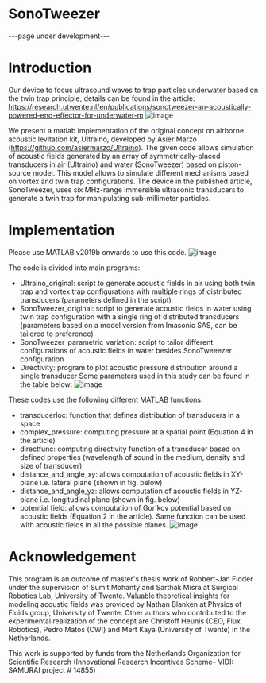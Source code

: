 # SonoTweezer

---page under development---

# Introduction
Our device to focus ultrasound waves to trap particles underwater based on the twin trap principle, details can be found in the article: https://research.utwente.nl/en/publications/sonotweezer-an-acoustically-powered-end-effector-for-underwater-m
![image](https://github.com/user-attachments/assets/837599d8-3706-4596-bab6-e9326519e023)

We present a matlab implementation of the original concept on airborne acoustic levitation kit, Ultraino, developed by Asier Marzo (https://github.com/asiermarzo/Ultraino). The given code allows simulation of acoustic fields generated by an array of symmetrically-placed transducers in air (Ultraino) and water (SonoTweezer) based on piston-source model. This model allows to simulate different mechanisms based on vortex and twin trap configurations. The device in the published article, SonoTweezer, uses six MHz-range immersible ultrasonic transducers to generate a twin trap for manipulating sub-millimeter particles.

# Implementation

Please use MATLAB v2019b onwards to use this code. 
![image](https://github.com/user-attachments/assets/6210154c-f65a-477e-ac6d-f0eda30e2480)

The code is divided into main programs:
- Ultraino_original: script to generate acoustic fields in air using both twin trap and vortex trap configurations with multiple rings of distributed transducers (parameters defined in the script)
- SonoTweezer_original: script to generate acoustic fields in water using twin trap configuration with a single ring of distributed transducers (parameters based on a model version from Imasonic SAS, can be tailored to preference)
- SonoTweezer_parametric_variation: script to tailor different configurations of acoustic fields in water besides SonoTweeezer configuration
- Directivity: program to plot acoustic pressure distribution around a single transducer 
Some parameters used in this study can be found in the table below:
![image](https://github.com/user-attachments/assets/0957e911-cbd8-4992-b865-51f3766affb6)

These codes use the following different MATLAB functions:
- transducerloc: function that defines distribution of transducers in a space
- complex_pressure: computing pressure at a spatial point (Equation 4 in the article)
- directfunc: computing directivity function of a transducer based on defined properties (wavelength of sound in the medium, density and size of transducer)
- distance_and_angle_xy: allows computation of acoustic fields in XY-plane i.e. lateral plane (shown in fig. below)
- distance_and_angle_yz: allows computation of acoustic fields in YZ-plane i.e. longitudinal plane (shown in fig. below)
- potential field: allows computation of Gor'kov potential based on acoustic fields (Equation 2 in the article). Same function can be used with acoustic fields in all the possible planes. 
![image](https://github.com/user-attachments/assets/4cd0fa12-6028-4867-a0c0-a323ace6f76f)

# Acknowledgement

This program is an outcome of master's thesis work of Robbert-Jan Fidder under the supervision of Sumit Mohanty and Sarthak Misra at Surgical Robotics Lab, University of Twente. Valuable theoretical insights for modeling acoustic fields was provided by Nathan Blanken at Physics of Fluids group, University of Twente. Other authors who contributed to the experimental realization of the concept are Christoff Heunis (CEO, Flux Robotics), Pedro Matos (CWI) and Mert Kaya (University of Twente) in the Netherlands.

This work is supported by funds from the Netherlands Organization for Scientific Research (Innovational Research Incentives Scheme– VIDI: SAMURAI project # 14855)
